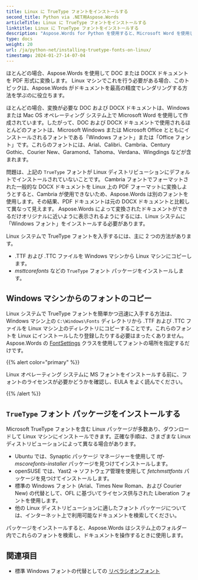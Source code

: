 ```yaml
---
title: Linux に TrueType フォントをインストールする
second_title: Python via .NET用Aspose.Words
articleTitle: Linux に TrueType フォントをインストールする
linktitle: Linux に TrueType フォントをインストールする
description: "Aspose.Words for Python を使用すると、Microsoft Word を使用して作成されたドキュメントを Linux マシンで最高の精度でレンダリングできます。これを行うには、Windows マシンからフォント ファイルをコピーするか、`TrueType` フォント パッケージを Linux マシンにインストールします。"
type: docs
weight: 20
url: /ja/python-net/installing-truetype-fonts-on-linux/
timestamp: 2024-01-27-14-07-04
---
```


ほとんどの場合、Aspose.Words を使用して DOC または DOCX ドキュメントを PDF 形式に変換します。 Linux マシンでこれを行う必要がある場合、このトピックは、Aspose.Words がドキュメントを最高の精度でレンダリングする方法を学ぶのに役立ちます。

ほとんどの場合、変換が必要な DOC および DOCX ドキュメントは、Windows または Mac OS オペレーティング システム上で Microsoft Word を使用して作成されています。したがって、DOC および DOCX ドキュメントで使用されるほとんどのフォントは、Microsoft Windows または Microsoft Office とともにインストールされるフォントである「Windows フォント」または「Office フォント」です。これらのフォントには、Arial、Calibri、Cambria、Century Gothic、Courier New、Garamond、Tahoma、Verdana、Wingdings などが含まれます。

問題は、上記の `TrueType` フォントが Linux ディストリビューションにデフォルトでインストールされていないことです。 Cambria フォントでフォーマットされた一般的な DOCX ドキュメントを Linux 上の PDF フォーマットに変換しようとすると、Cambria が使用できないため、Aspose.Words は別のフォントを使用します。その結果、PDF ドキュメントは元の DOCX ドキュメントと比較して異なって見えます。 Aspose.Words によって変換されたドキュメントができるだけオリジナルに近いように表示されるようにするには、Linux システムに「Windows フォント」をインストールする必要があります。

Linux システムで TrueType フォントを入手するには、主に 2 つの方法があります。

- .TTF および .TTC ファイルを Windows マシンから Linux マシンにコピーします。
- *msttcorefonts* などの `TrueType` フォント パッケージをインストールします。

## Windows マシンからのフォントのコピー

Linux システムで TrueType フォントを簡単かつ迅速に入手する方法は、Windows マシン上の `C:\Windows\Fonts` ディレクトリから .TTF および .TTC ファイルを Linux マシン上のディレクトリにコピーすることです。これらのフォントを Linux にインストールしたり登録したりする必要はまったくありません。 Aspose.Words の [FontSettings](https://reference.aspose.com/words/python-net/aspose.words.fonts/fontsettings/) クラスを使用してフォントの場所を指定するだけです。

{{% alert color="primary" %}}

Linux オペレーティング システムに MS フォントをインストールする前に、フォントのライセンスが必要かどうかを確認し、EULA をよく読んでください。

{{% /alert %}}

## `TrueType` フォント パッケージをインストールする

Microsoft TrueType フォントを含む Linux パッケージが多数あり、ダウンロードして Linux マシンにインストールできます。正確な手順は、さまざまな Linux ディストリビューションによって異なる場合があります。

- Ubuntu では、Synaptic パッケージ マネージャーを使用して *ttf-mscorefonts-installer* パッケージを見つけてインストールします。
- openSUSE では、Yast2 → ソフトウェア管理を使用して *fetchmsttfonts* パッケージを見つけてインストールします。
- 標準の Windows フォント (Arial、Times New Roman、および Courier New) の代替として、OFL に基づいてライセンス供与された Liberation フォントを使用します。
- 他の Linux ディストリビューションに適したフォント パッケージについては、インターネット上で利用可能なドキュメントを検索してください。

パッケージをインストールすると、Aspose.Words はシステム上のフォルダー内でこれらのフォントを検索し、ドキュメントを操作するときに使用します。

## 関連項目

- 標準 Windows フォントの代替としての [リベラシオンフォント](https://pagure.io/liberation-fonts)

